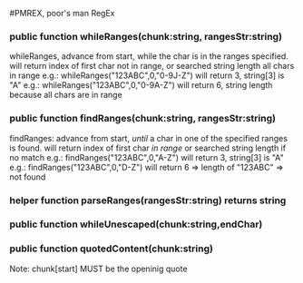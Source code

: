 #PMREX, poor's man RegEx

### public function whileRanges(chunk:string, rangesStr:string)

whileRanges, advance from start, while the char is in the ranges specified. 
will return index of first char not in range, or searched string length all chars in range
e.g.: whileRanges("123ABC",0,"0-9J-Z") will return 3, string[3] is "A"
e.g.: whileRanges("123ABC",0,"0-9A-Z") will return 6, string length because all chars are in range

### public function findRanges(chunk:string, rangesStr:string)

findRanges: advance from start, *until* a char in one of the specified ranges is found.
will return index of first char *in range* or searched string length if no match
e.g.: findRanges("123ABC",0,"A-Z") will return 3, string[3] is "A"
e.g.: findRanges("123ABC",0,"D-Z") will return 6 => length of "123ABC" => not found

### helper function parseRanges(rangesStr:string) returns string

### public function whileUnescaped(chunk:string,endChar)

### public function quotedContent(chunk:string)

Note: chunk[start] MUST be the openinig quote

